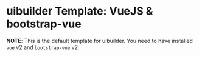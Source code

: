 # uibuilder Template: VueJS & bootstrap-vue

**NOTE**: This is the default template for uibuilder. You need to have installed `vue` v2 and `bootstrap-vue` v2.
